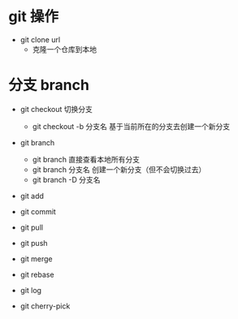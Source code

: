 # git 操作

- git clone url
  - 克隆一个仓库到本地

# 分支 branch

- git checkout 切换分支
  - git checkout -b 分支名 基于当前所在的分支去创建一个新分支

- git branch
  - git branch 直接查看本地所有分支
  - git branch 分支名 创建一个新分支（但不会切换过去）
  - git branch -D 分支名
  
- git add

- git commit 

- git pull

- git push

- git merge

- git rebase 

- git log

- git cherry-pick

